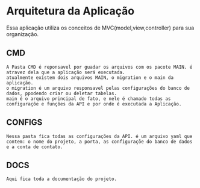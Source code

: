 # Arquitetura da Aplicação

Essa aplicação utiliza os conceitos de MVC(model,view,controller) para sua organização.

## CMD
    A Pasta CMD é reponsavel por guadar os arquivos com os pacote MAIN. é atravez dela que a aplicação será executada.
    atualmente existem dois arquivos MAIN, o migration e o main da aplicação.
    o migration é um arquivo responsavel pelas configurações do banco de dados, ppodendo criar ou deletar tabelas.
    main é o arquivo principal de fato, e nele é chamado todas as configuraçõe e funções da API e por onde é executada a Aplicação.

## CONFIGS
    Nessa pasta fica todas as configurações da API. é um arquivo yaml que contem: o nome do projeto, a porta, as configuraçõe do banco de dados e a conta de contato.

## DOCS 
    Aqui fica toda a documentação do projeto.